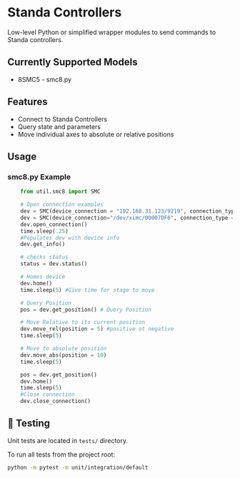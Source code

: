# Standa Controllers

Low-level Python or simplified wrapper modules to send commands to Standa controllers.

## Currently Supported Models
- 8SMC5 - smc8.py

## Features
- Connect to Standa Controllers
- Query state and parameters
- Move individual axes to absolute or relative positions

## Usage

### smc8.py Example
```python
    from util.smc8 import SMC

    # Open connection examples  
    dev = SMC(device_connection = "192.168.31.123/9219", connection_type = "xinet", log = False)
    dev = SMC(device_connection="/dev/ximc/00007DF6", connection_type = "serial",log = True)
    dev.open_connection()
    time.sleep(.25)
    #Populates dev with device info
    dev.get_info() 

    # checks status
    status = dev.status() 

    # Homes device
    dev.home() 
    time.sleep(5) #Give time for stage to move

    # Query Position
    pos = dev.get_position() # Query Position

    # Move Relative to its current position
    dev.move_rel(position = 5) #positive ot negative
    time.sleep(5)

    # Move to absolute position
    dev.move_abs(position = 10) 
    time.sleep(5)

    pos = dev.get_position()
    dev.home()
    time.sleep(5)
    #Close connection
    dev.close_connection()
```

## 🧪 Testing
Unit tests are located in `tests/` directory.

To run all tests from the project root:

```bash
python -m pytest -m unit/integration/default
```
